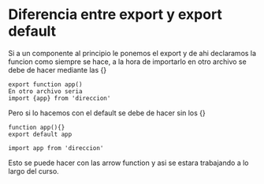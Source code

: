 # Diferencia entre export y export default
Si a un componente al principio le ponemos el export y de ahi declaramos la funcion como siempre se hace, a la hora de importarlo
en otro archivo se debe de hacer mediante las {}
```
export function app() 
En otro archivo seria
import {app} from 'direccion'
```
Pero si lo hacemos con el default se debe de hacer sin los {}
```
function app(){}
export default app

import app from 'direccion'
```

Esto se puede hacer con las arrow function y asi se estara trabajando a lo largo del curso.